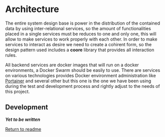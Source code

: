# Architecture

The entire system design base is power in the distribution of the contained data by using inter-relational services, so the amount of functionalities placed in a single services must be reduces to one and only one, this will allow to make services to work properly with each other. In order to make services to interact as desire we need to create a cohirent form, so the design pattern used includes a **coore** library that provides all interaction rules.

All backend services are docker images that will run on a docker environments, a Docker Swarm should be easily to use. There are services on various technologies provides Docker environment administration like [Portainer][portainer] and several other but this one is the one we have been using during the test and development process and rightly adjust to the needs of this project.

## Development

***Yet to be written***

[Return to readme](../README.md)

[portainer]:https://github.com/portainer/portainer
